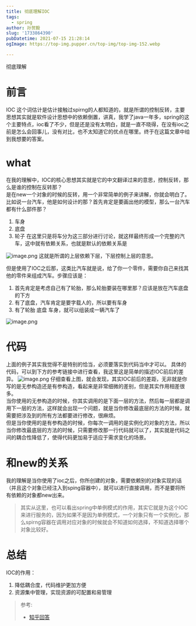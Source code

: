 ```yaml
---
title: 彻底理解IOC
tags:
  - spring
author: 孙贺毅
slug: '1733864390'
pubDatetime: 2021-07-15 21:28:14
ogImage: https://top-img.pupper.cn/top-img/top-img-152.webp

---
```


彻底理解

<!-- more -->

# 前言

IOC 这个词估计是估计接触过spirng的人都知道的，就是所谓的控制反转，主要思想其实就是软件设计思想中的依赖倒置，讲真，我学了java一年多，spring的这个主要特点，ioc看了不少，但是还是没有太明白，就是一直不晓得，在没有ioc之前是怎么会回事儿，没有对比，也不太知道它的优点在哪里。终于在这篇文章中给到我想要的答案。
# what
在我的理解中，IOC的核心思想其实就是它的中文翻译过来的意思，控制反转，那么是谁的控制在反转那？     
 是在new一个对象的时候的反转，用一个非常简单的例子来讲解，你就会明白了。
 比如说一台汽车，他是如何设计的那？首先肯定是要画出他的模型，那么一台汽车都有什么部件那？
 1. 车身
 2. 底盘
 3. 轮子
在这里只是将车分为这三部分进行讨论，就这样最终形成一个完整的汽车，这中就有依赖关系，也就是默认的依赖关系是 

![image.png](https://p1-juejin.byteimg.com/tos-cn-i-k3u1fbpfcp/a6c0468d6fcd4b6ab2bfad89c8ebe1df~tplv-k3u1fbpfcp-watermark.image)
这就是所谓的上层依赖下层，下层控制上层的意思。

但是使用了IOC之后那，这类比汽车就是说，给了你一个零件，需要你自己来找其他的零件来组成汽车。步骤应该是：
1. 首先肯定是考虑自己有了轮胎，那么轮胎要装在哪里那？应该是放在汽车底盘的下方
2. 有了底盘，汽车肯定是要字载人的，所以要有车身
3. 有了轮胎 底盘 车身，就可以组装成一辆汽车了


![image.png](https://p6-juejin.byteimg.com/tos-cn-i-k3u1fbpfcp/5d0fdc9c3a354ec8968fff169f056d15~tplv-k3u1fbpfcp-watermark.image)
# 代码
上面的例子其实我觉得不是特别的恰当，必须要落实到代码当中才可以。
具体的代码，可以到下方的参考链接中进行查看，我这里这是简单的描述IOC前后的差异。
![image.png](https://p1-juejin.byteimg.com/tos-cn-i-k3u1fbpfcp/18167f99d4954b74b26c35a189512e0e~tplv-k3u1fbpfcp-watermark.image)
仔细查看上图，就会发现，其实IOC前后的差距，无非就是你写的是无参构造还是有参构造，看起来是非常细微的差别，但是其实作用相差很多。       
当你使用的无参构造的时候，你其实调用的是下面一层的方法，然后每一层都是调用下一层的方法，这样就会出现一个问题，就是当你修改最底层的方法的时候，就需要把涉及到的所有方法都要进行修改，很麻烦。     
但是当你使用的是有参构造的时候，你每次一调用的是实例化的对象的方法，所以当你修改最底层的方法的时候，只需要修改那一行代码就可以了，其实就是代码之间的耦合性降低了，使得代码更加易于适应于需求变化的场景。

# 和new的关系
我的理解是当你使用了ioc之后，你所创建的对象，需要依赖别的对象实现的话（并且这个对象已经注入到sping容器中），就可以进行直接调用，而不是要将所有依赖的对象都new出来。
> 其实从这里，也可以看出spring中单例模式的作用，其实它就是为这个IOC来进行服务的，因为如果不是因为单例模式，一个对象只有一个实例化，那么spirng容器在调用对应对象的时候就会不知道如何选择，不知道选择哪个对象比较好。
# 总结
IOC的作用：      
1. 降低耦合度，代码维护更加方便
2. 资源集中管理，实现资源的可配置和易管理

> 参考:
>
>  - [知乎回答](https://www.zhihu.com/question/23277575)